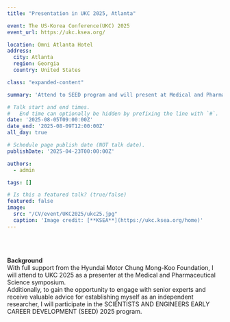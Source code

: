 ```yaml
---
title: "Presentation in UKC 2025, Atlanta"

event: The US-Korea Conference(UKC) 2025
event_url: https://ukc.ksea.org/

location: Omni Atlanta Hotel
address:
  city: Atlanta
  region: Georgia
  country: United States

class: "expanded-content"

summary: 'Attend to SEED program and will present at Medical and Pharmaceutical Science (MPS) symposium'

# Talk start and end times.
#   End time can optionally be hidden by prefixing the line with `#`.
date: '2025-08-05T09:00:00Z'
date_end: '2025-08-09T12:00:00Z'
all_day: true

# Schedule page publish date (NOT talk date).
publishDate: '2025-04-23T00:00:00Z'

authors:
  - admin

tags: []

# Is this a featured talk? (true/false)
featured: false
image: 
  src: "/CV/event/UKC2025/ukc25.jpg"
  caption: 'Image credit: [**KSEA**](https://ukc.ksea.org/home)'
---
```


<br><br>

**Background**<br>
With full support from the Hyundai Motor Chung Mong-Koo Foundation, I will attend to UKC 2025 as a presenter at the Medical and Pharmaceutical Science symposium.  
Additionally, to gain the opportunity to engage with senior experts and receive valuable advice for establishing myself as an independent researcher, I will participate in the SCIENTISTS AND ENGINEERS EARLY CAREER DEVELOPMENT (SEED) 2025 program. 
